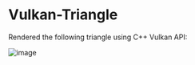 # Vulkan-Triangle

Rendered the following triangle using C++ Vulkan API:

![image](https://github.com/user-attachments/assets/eea36ac7-9bef-40ab-8b33-e852d06e6a6b)
